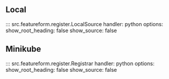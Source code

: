 ## Local

::: src.featureform.register.LocalSource
    handler: python
    options:
      show_root_heading: false
      show_source: false

## Minikube

::: src.featureform.register.Registrar
    handler: python
    options:
      show_root_heading: false
      show_source: false
      
